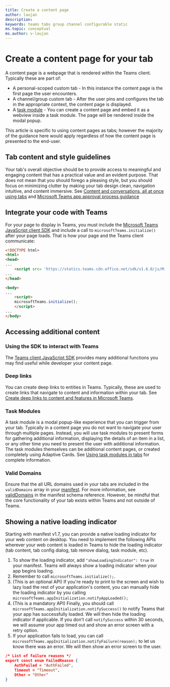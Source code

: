 ```yaml
---
title: Create a content page
author: laujan
description: 
keywords: teams tabs group channel configurable static
ms.topic: conceptual
ms.author: v-laujan
---
```

# Create a content page for your tab

A content page is a webpage that is rendered within the Teams client. Typically these are part of:

* A personal-scoped custom tab - In this instance the content page is the first page the user encounters.
* A channel/group custom tab - After the user pins and configures the tab in the appropriate context, the content page is displayed.
* A [task module](~/task-modules-and-cards/what-are-task-modules.md) - You can create a content page and embed it as a webview inside a task module. The page will be rendered inside the modal popup.

This article is specific to using content pages as tabs; however the majority of the guidance here would apply regardless of how the content page is presented to the end-user.

## Tab content and style guidelines

Your tab's overall objective should be to provide access to meaningful and engaging content that has a practical value and an evident purpose. That does not mean that you should forego a pleasing style, but you should focus on minimizing clutter by making your tab design clean, navigation intuitive, and content immersive. See [Content and conversations, all at once using tabs](~/tabs/design/tabs.md) and [Microsoft Teams app approval process guidance](~/concepts/deploy-and-publish/appsource/prepare/frequently-failed-cases.md)

## Integrate your code with Teams

For your page to display in Teams, you must include the [Microsoft Teams JavaScript client SDK](/javascript/api/overview/msteams-client?view=msteams-client-js-latest) and include a call to `microsoftTeams.initialize()` after your page loads. That is how your page and the Teams client communicate:

```html
<!DOCTYPE html>
<html>
<head>
...
    <script src= 'https://statics.teams.cdn.office.net/sdk/v1.6.0/js/MicrosoftTeams.min.js'></script>
...
</head>

<body>
...
    <script>
    microsoftTeams.initialize();
    </script>
...
</body>
```

## Accessing additional content

### Using the SDK to interact with Teams

The [Teams client JavaScript SDK](~/tabs/how-to/using-teams-client-sdk.md) provides many additional functions you may find useful while developer your content page.

### Deep links

You can create deep links to entities in Teams. Typically, these are used to create links that navigate to content and information within your tab. See [Create deep links to content and features in Microsoft Teams](~/concepts/build-and-test/deep-links.md).

### Task Modules

A task module is a modal popup-like experience that you can trigger from your tab. Typically in a content page you do not want to navigate your user through multiple pages. Instead, you will use task modules to present forms for gathering additional information, displaying the details of an item in a list, or any other time you need to present the user with additional information. The task modules themselves can be additional content pages, or created completely using Adaptive Cards. See [Using task modules in tabs](~/task-modules-and-cards/task-modules/task-modules-tabs.md) for complete information.

### Valid Domains

Ensure that the all URL domains used in your tabs are included in the `validDomains` array in your [manifest](~/concepts/build-and-test/apps-package.md). For more information, see [validDomains](~/resources/schema/manifest-schema.md#validdomains) in the manifest schema reference. However, be mindful that the core functionality of your tab exists within Teams and not outside of Teams.

## Showing a native loading indicator

Starting with manifest v1.7, you can provide a native loading indicator for your web content on desktop. You need to implement the following APIs wherever your web content is loaded in Teams to hide the loading indicator (tab content, tab config dialog, tab remove dialog, task module, etc).

1. To show the loading indicator, add `"showLoadingIndicator": true` in your manifest. Teams will always show a loading indicator when your app begins loading.
2. Remember to call `microsoftTeams.initialize();`. 
3. (This is an optional API) If you're ready to print to the screen and wish to lazy load the rest of your application's content, you can manually hide the loading indicator by you calling `microsoftTeams.appInitialization.notifyAppLoaded();`
4. (This is a mandatory API) Finally, you should call `microsoftTeams.appInitialization.notifySuccess()` to notify Teams that your app has successfully loaded. We will then hide the loading indicator if applicable. If you don't call `notifySuccess` within 30 seconds, we will assume your app timed out and show an error screen with a retry option.
5. If your application fails to load, you can call `microsoftTeams.appInitialization.notifyFailure(reason);` to let us know there was an error. We will then show an error screen to the user.

``` JSON
/* List of failure reasons */
export const enum FailedReason {
    AuthFailed = "AuthFailed",
    Timeout = "Timeout",
    Other = "Other"
}
```